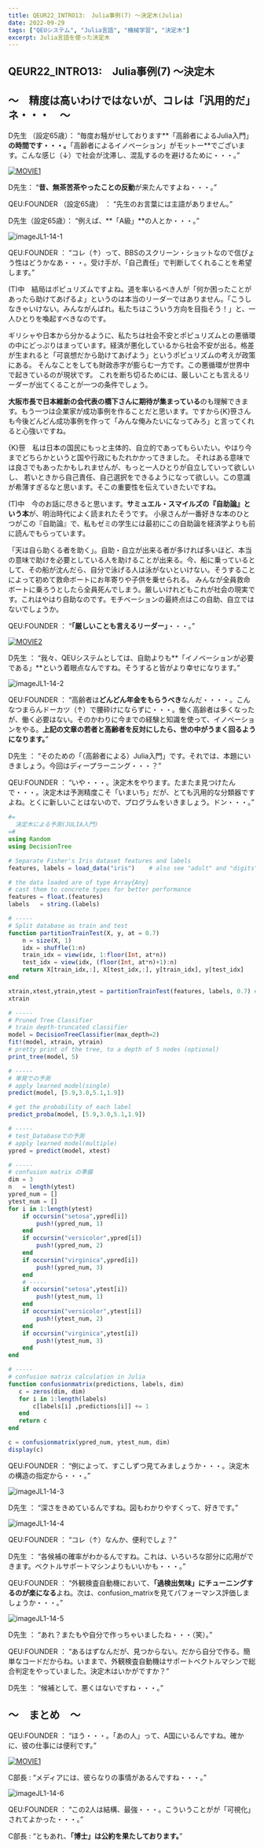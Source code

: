 ```yaml
---
title: QEUR22_INTRO13:　Julia事例(7) ～決定木(Julia)
date: 2022-09-29
tags: ["QEUシステム", "Julia言語", "機械学習", "決定木"]
excerpt: Julia言語を使った決定木
---
```


## QEUR22_INTRO13:　Julia事例(7) ～決定木

## ～　精度は高いわけではないが、コレは「汎用的だ」ネ・・・　～

D先生 （設定65歳）： “毎度お騒がせしております**「高齢者によるJulia入門」**の時間です・・・。**「高齢者によるイノベーション」がモットー**でございます。こんな感じ（↓）で社会が沈滞し、混乱するのを避けるために・・・。”

[![MOVIE1](http://img.youtube.com/vi/F8zlVl4V8p0/0.jpg)](http://www.youtube.com/watch?v=F8zlVl4V8p0 "安倍晋三国葬後に火あぶりにされる自己責任論者達。橋下徹と竹中平蔵等で有名になった自己責任論。彼らの待つ未来は悲惨。自己責任論のルーツを辿る。安冨歩東大教授。一月万冊")

D先生： “**昔、無茶苦茶やったことの反動**が来たんですよね・・・。”

QEU:FOUNDER （設定65歳） ： “先生のお言葉には主語がありません。”

D先生（設定65歳）： “例えば、**「A級」**の人とか・・・。”

![imageJL1-14-1](/2022-09-29-QEUR22_INTRO13/imageJL1-14-1.jpg)

QEU:FOUNDER ： “コレ（↑）って、BBSのスクリーン・ショットなので信ぴょう性はどうかなあ・・・。受け手が、「自己責任」で判断してくれることを希望します。”

(T)中　結局はポピュリズムですよね。道を率いるべき人が「何か困ったことがあったら助けてあげるよ」というのは本当のリーダーではありません。「こうしなきゃいけない。みんながんばれ。私たちはこういう方向を目指そう！」と、一人ひとりを喚起すべきなのです。

ギリシャや日本から分かるように、私たちは社会不安とポピュリズムとの悪循環の中にどっぷりはまっています。経済が悪化しているから社会不安が出る。格差が生まれると「可哀想だから助けてあげよう」というポピュリズムの考えが政策にある。
そんなことをしても財政赤字が膨らむ一方です。この悪循環が世界中で起きているのが現状です。
これを断ち切るためには、厳しいことも言えるリーダーが出てくることが一つの条件でしょう。

**大阪市長で日本維新の会代表の橋下さんに期待が集まっている**のも理解できます。もう一つは企業家が成功事例を作ることだと思います。ですから{K}笹さんも今後どんどん成功事例を作って「みんな俺みたいになってみろ」と言ってくれると心強いですね。

{K}笹　私は日本の国民にもっと主体的、自立的であってもらいたい。やはり今までどちらかというと国や行政にもたれかかってきました。
それはある意味では良さでもあったかもしれませんが、もっと一人ひとりが自立していって欲しいし、
若いときから自己責任、自己選択をできるようになって欲しい。この意識が希薄すぎるなと思います。そこの重要性を伝えていきたいですね。

(T)中　今のお話に尽きると思います。**サミュエル・スマイルズの『自助論』という本**が、明治時代によく読まれたそうです。
小泉さんが一番好きな本のひとつがこの『自助論』で、私もゼミの学生には最初にこの自助論を経済学よりも前に読んでもらっています。

「天は自ら助くる者を助く」。自助・自立が出来る者が多ければ多いほど、本当の意味で助けを必要としている人を助けることが出来る。今、船に乗っているとして、その船が沈んだら、自分で泳げる人は泳がないといけない。そうすることによって初めて救命ボートにお年寄りや子供を乗せられる。
みんなが全員救命ボートに乗ろうとしたら全員死んでしまう。厳しいけれどもこれが社会の現実です。これはやはり自助なのです。モチベーションの最終点はこの自助、自立ではないでしょうか。

QEU:FOUNDER  ： “**「厳しいことも言えるリーダー」**・・・。”

[![MOVIE2](http://img.youtube.com/vi/_NS3IxrA8Co/0.jpg)](http://www.youtube.com/watch?v=_NS3IxrA8Co "橋下知事 容赦ない討論　女子高生を泣かせた")

D先生 ： “我々、QEUシステムとしては、自助よりも**「イノベーションが必要である」**という着眼点なんですね。そうすると皆がより幸せになります。”

![imageJL1-14-2](/2022-09-29-QEUR22_INTRO13/imageJL1-14-2.jpg)

QEU:FOUNDER ： “高齢者は**どんどん年金をもらうべき**なんだ・・・・。こんなつまらんドーカツ（↑）で腰砕けにならずに・・・。働く高齢者は多くなったが、働く必要はない。そのかわりに今までの経験と知識を使って、イノベーションをやる。**上記の文章の若者と高齢者を反対にしたら、世の中がうまく回るようになります。**”

D先生 ： “そのための「（高齢者による）Julia入門」です。それでは、本題にいきましょう。今回はディープラーニング・・・？”

QEU:FOUNDER ： “いや・・・。決定木をやります。たまたま見つけたんで・・・。決定木は予測精度こそ「いまいち」だが、とても汎用的な分類器ですよね。とくに新しいことはないので、プログラムをいきましょう。ドン・・・。”

```julia
#=
  決定木による予測(JULIA入門)
=#
using Random
using DecisionTree

# Separate Fisher's Iris dataset features and labels
features, labels = load_data("iris")    # also see "adult" and "digits" datasets

# the data loaded are of type Array{Any}
# cast them to concrete types for better performance
features = float.(features)
labels   = string.(labels)

# -----
# Split database as train and test
function partitionTrainTest(X, y, at = 0.7)
    n = size(X, 1)
    idx = shuffle(1:n)
    train_idx = view(idx, 1:floor(Int, at*n))
    test_idx = view(idx, (floor(Int, at*n)+1):n)
    return X[train_idx,:], X[test_idx,:], y[train_idx], y[test_idx]
end

xtrain,xtest,ytrain,ytest = partitionTrainTest(features, labels, 0.7) # 70% train-30% test
xtrain

# -----
# Pruned Tree Classifier
# train depth-truncated classifier
model = DecisionTreeClassifier(max_depth=2)
fit!(model, xtrain, ytrain)
# pretty print of the tree, to a depth of 5 nodes (optional)
print_tree(model, 5)

# -----
# 単発での予測
# apply learned model(single)
predict(model, [5.9,3.0,5.1,1.9])

# get the probability of each label
predict_proba(model, [5.9,3.0,5.1,1.9])

# -----
# test_Databaseでの予測
# apply learned model(multiple)
ypred = predict(model, xtest)

# -----
# confusion matrix の準備
dim = 3
n   = length(ytest)
ypred_num = []
ytest_num = []
for i in 1:length(ytest)
	if occursin("setosa",ypred[i])
		push!(ypred_num, 1)
	end
	if occursin("versicolor",ypred[i])
		push!(ypred_num, 2)
	end	
	if occursin("virginica",ypred[i])
		push!(ypred_num, 3)
	end	
	# -----
	if occursin("setosa",ytest[i])
		push!(ytest_num, 1)
	end
	if occursin("versicolor",ytest[i])
		push!(ytest_num, 2)
	end	
	if occursin("virginica",ytest[i])
		push!(ytest_num, 3)
	end	
end

# -----
# confusion matrix calculation in Julia
function confusionmatrix(predictions, labels, dim)
   c = zeros(dim, dim)
   for i in 1:length(labels)
       c[labels[i] ,predictions[i]] += 1 
   end 
   return c
end

c = confusionmatrix(ypred_num, ytest_num, dim)
display(c)

```

QEU:FOUNDER ： “例によって、すこしずつ見てみましょうか・・・。決定木の構造の指定から・・・。”

![imageJL1-14-3](/2022-09-29-QEUR22_INTRO13/imageJL1-14-3.jpg)

D先生 ： “深さをきめているんですね。図もわかりやすくって、好きです。”

![imageJL1-14-4](/2022-09-29-QEUR22_INTRO13/imageJL1-14-4.jpg)

QEU:FOUNDER ： “コレ（↑）なんか、便利でしょ？”

D先生 ： “各候補の確率がわかるんですね。これは、いろいろな部分に応用ができます。ベクトルサポートマシンよりもいいかも・・・。”

QEU:FOUNDER ： “外観検査自動機において、**「過検出気味」にチューニングするのが楽になる**よね。次は、confusion_matrixを見てパフォーマンス評価しましょうか・・・。”

![imageJL1-14-5](/2022-09-29-QEUR22_INTRO13/imageJL1-14-5.jpg)

D先生 ： “あれ？またもや自分で作っちゃいましたね・・・（笑）。”

QEU:FOUNDER ： “あるはずなんだが、見つからない。だから自分で作る。簡単なコードだからね。いままで、外観検査自動機はサポートベクトルマシンで総合判定をやっていました。決定木はいかがですか？”

D先生 ： “候補として、悪くはないですね・・・。”


## ～　まとめ　～

QEU:FOUNDER ： “ほう・・・。「あの人」って、A国にいるんですね。確かに、彼の仕事には便利です。”

[![MOVIE1](http://img.youtube.com/vi/VAWwqv_yCQ4/0.jpg)](http://www.youtube.com/watch?v=VAWwqv_yCQ4 "【国葬】国葬によって可視化された「安倍政権」を博士と町山が語る【旧統一教会】覚悟を決めた報道番組とスポンサーの影響力【報道】日米ファクトチェックの違い")

C部長 : “メディアには、彼らなりの事情があるんですね・・・。”

![imageJL1-14-6](/2022-09-29-QEUR22_INTRO13/imageJL1-14-6.jpg)

QEU:FOUNDER ： “この2人は結構、最強・・・。こういうことがが「可視化」されてよかった・・・。”

C部長 : “ともあれ、**「博士」は公約を果たしております。**”
